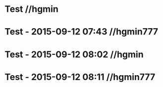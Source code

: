 # Test                    //hgmin
# Test - 2015-09-12 07:43 //hgmin777
# Test - 2015-09-12 08:02 //hgmin
# Test - 2015-09-12 08:11 //hgmin777
